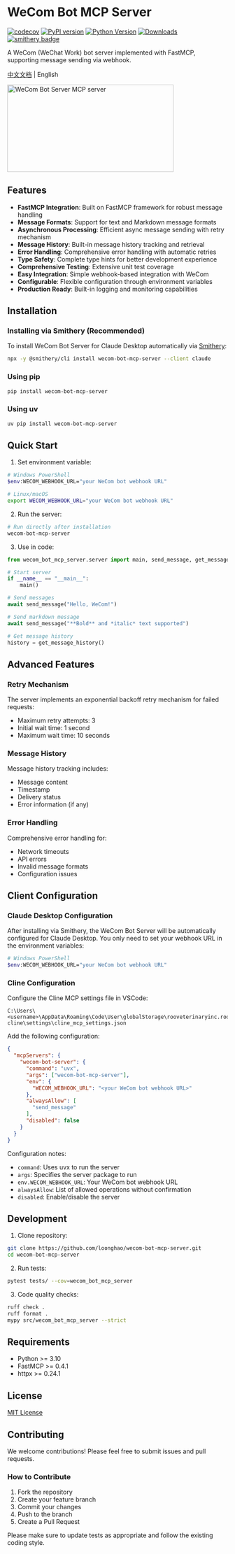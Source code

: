 # WeCom Bot MCP Server

[![codecov](https://codecov.io/gh/loonghao/wecom-bot-mcp-server/branch/main/graph/badge.svg)](https://codecov.io/gh/loonghao/wecom-bot-mcp-server)
[![PyPI version](https://badge.fury.io/py/wecom-bot-mcp-server.svg)](https://badge.fury.io/py/wecom-bot-mcp-server)
[![Python Version](https://img.shields.io/pypi/pyversions/wecom-bot-mcp-server.svg)](https://pypi.org/project/wecom-bot-mcp-server/)
[![Downloads](https://pepy.tech/badge/wecom-bot-mcp-server)](https://pepy.tech/project/wecom-bot-mcp-server)
[![smithery badge](https://smithery.ai/badge/wecom-bot-mcp-server)](https://smithery.ai/server/wecom-bot-mcp-server)

A WeCom (WeChat Work) bot server implemented with FastMCP, supporting message sending via webhook.

[中文文档](README_zh.md) | English

<a href="https://glama.ai/mcp/servers/amr2j23lbk"><img width="380" height="200" src="https://glama.ai/mcp/servers/amr2j23lbk/badge" alt="WeCom Bot Server MCP server" /></a>

## Features

- **FastMCP Integration**: Built on FastMCP framework for robust message handling
- **Message Formats**: Support for text and Markdown message formats
- **Asynchronous Processing**: Efficient async message sending with retry mechanism
- **Message History**: Built-in message history tracking and retrieval
- **Error Handling**: Comprehensive error handling with automatic retries
- **Type Safety**: Complete type hints for better development experience
- **Comprehensive Testing**: Extensive unit test coverage
- **Easy Integration**: Simple webhook-based integration with WeCom
- **Configurable**: Flexible configuration through environment variables
- **Production Ready**: Built-in logging and monitoring capabilities

## Installation

### Installing via Smithery (Recommended)

To install WeCom Bot Server for Claude Desktop automatically via [Smithery](https://smithery.ai/server/wecom-bot-mcp-server):

```bash
npx -y @smithery/cli install wecom-bot-mcp-server --client claude
```

### Using pip

```bash
pip install wecom-bot-mcp-server
```

### Using uv

```bash
uv pip install wecom-bot-mcp-server
```

## Quick Start

1. Set environment variable:

```bash
# Windows PowerShell
$env:WECOM_WEBHOOK_URL="your WeCom bot webhook URL"

# Linux/macOS
export WECOM_WEBHOOK_URL="your WeCom bot webhook URL"
```

2. Run the server:

```bash
# Run directly after installation
wecom-bot-mcp-server
```

3. Use in code:

```python
from wecom_bot_mcp_server.server import main, send_message, get_message_history

# Start server
if __name__ == "__main__":
    main()

# Send messages
await send_message("Hello, WeCom!")

# Send markdown message
await send_message("**Bold** and *italic* text supported")

# Get message history
history = get_message_history()
```

## Advanced Features

### Retry Mechanism

The server implements an exponential backoff retry mechanism for failed requests:
- Maximum retry attempts: 3
- Initial wait time: 1 second
- Maximum wait time: 10 seconds

### Message History

Message history tracking includes:
- Message content
- Timestamp
- Delivery status
- Error information (if any)

### Error Handling

Comprehensive error handling for:
- Network timeouts
- API errors
- Invalid message formats
- Configuration issues

## Client Configuration

### Claude Desktop Configuration

After installing via Smithery, the WeCom Bot Server will be automatically configured for Claude Desktop. You only need to set your webhook URL in the environment variables:

```bash
# Windows PowerShell
$env:WECOM_WEBHOOK_URL="your WeCom bot webhook URL"
```

### Cline Configuration

Configure the Cline MCP settings file in VSCode:
```
C:\Users\<username>\AppData\Roaming\Code\User\globalStorage\rooveterinaryinc.roo-cline\settings\cline_mcp_settings.json
```

Add the following configuration:

```json
{
  "mcpServers": {
    "wecom-bot-server": {
      "command": "uvx",
      "args": ["wecom-bot-mcp-server"],
      "env": {
        "WECOM_WEBHOOK_URL": "<your WeCom bot webhook URL>"
      },
      "alwaysAllow": [
        "send_message"
      ],
      "disabled": false
    }
  }
}
```

Configuration notes:
- `command`: Uses uvx to run the server
- `args`: Specifies the server package to run
- `env.WECOM_WEBHOOK_URL`: Your WeCom bot webhook URL
- `alwaysAllow`: List of allowed operations without confirmation
- `disabled`: Enable/disable the server

## Development

1. Clone repository:

```bash
git clone https://github.com/loonghao/wecom-bot-mcp-server.git
cd wecom-bot-mcp-server
```

2. Run tests:

```bash
pytest tests/ --cov=wecom_bot_mcp_server
```

3. Code quality checks:

```bash
ruff check .
ruff format .
mypy src/wecom_bot_mcp_server --strict
```

## Requirements

- Python >= 3.10
- FastMCP >= 0.4.1
- httpx >= 0.24.1

## License

[MIT License](LICENSE)

## Contributing

We welcome contributions! Please feel free to submit issues and pull requests.

### How to Contribute

1. Fork the repository
2. Create your feature branch
3. Commit your changes
4. Push to the branch
5. Create a Pull Request

Please make sure to update tests as appropriate and follow the existing coding style.
